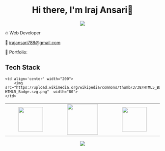 <body>
  <div align="center">
    <h1> Hi there, I'm Iraj Ansari👋<a href=""></h1>
  </div>
<p align="center">
<a href="https://github.com/irajansarigithub"><img src="https://readme-typing-svg.herokuapp.com/?lines=Web+Developer;&font=Roboto&size=26&duration=3500&pause=500&center=true&width=500&height=50&color=eab676"></a>
	

🔥  Web Developer 

📧 irajansari788@gmail.com

🎨 Portfolio: 
 
<h2>Tech Stack</h2>

<table width="100">
<tr>
	
 <td align='center' width="200">
        <img src="https://github.com/abranhe/programming-languages-logos/blob/master/src/javascript/javascript.svg" width="80">
    </td>
 <td align='center' width="200">
        <img src="https://fiverr-res.cloudinary.com/npm-assets/layout-server/fiverr-og-logo.5fd6463.png" width="100">
    </td>

    <td align='center' width="200">
        <img src="https://upload.wikimedia.org/wikipedia/commons/thumb/3/38/HTML5_Badge.svg/600px-HTML5_Badge.svg.png"  width="80">
    </td>
    
 <td align='center' width="200">
        <img src="https://github.com/bestofjs/bestofjs-webui/blob/master/public/logos/vscode.svg" width="80">
    </td>
     
</tr>
 </table>
</p>
<p align="center">
<a href="mailto:irajansari788@gmail.com"><img src="https://img.shields.io/badge/-irajansari788@gmail.com-D14836?style=flat&logo=Gmail&logoColor=white"/></a>
 </p>
 
<br>
